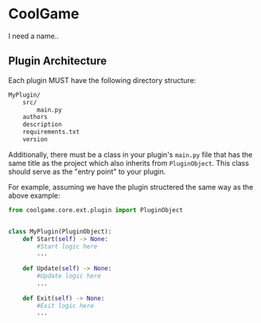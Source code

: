 # CoolGame
I need a name..

## Plugin Architecture
Each plugin MUST have the following directory structure:
```bash
MyPlugin/
    src/
        main.py
    authors
    description
    requirements.txt
    version
```
Additionally, there must be a class in your plugin's `main.py` file that has the same title as the project which also inherits from `PluginObject`. This class should serve as the "entry point" to your plugin.

For example, assuming we have the plugin structered the same way as the above example:
```python
from coolgame.core.ext.plugin import PluginObject


class MyPlugin(PluginObject):
    def Start(self) -> None:
        #Start logic here
        ...
        
    def Update(self) -> None:
        #Update logic here
        ...
        
    def Exit(self) -> None:
        #Exit logic here
        ...
```
